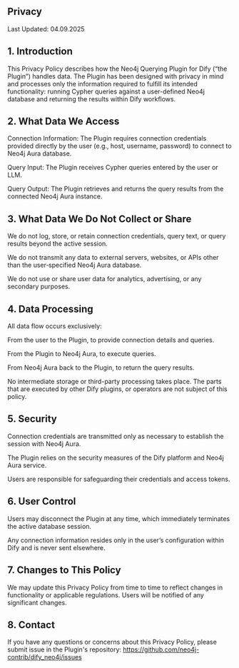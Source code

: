 ## Privacy

Last Updated: 04.09.2025

## 1. Introduction

This Privacy Policy describes how the Neo4j Querying Plugin for Dify (“the Plugin”) handles data. The Plugin has been designed with privacy in mind and processes only the information required to fulfill its intended functionality: running Cypher queries against a user-defined Neo4j database and returning the results within Dify workflows.

## 2. What Data We Access

Connection Information: The Plugin requires connection credentials provided directly by the user (e.g., host, username, password) to connect to Neo4j Aura database.

Query Input: The Plugin receives Cypher queries entered by the user or LLM.

Query Output: The Plugin retrieves and returns the query results from the connected Neo4j Aura instance.

## 3. What Data We Do Not Collect or Share

We do not log, store, or retain connection credentials, query text, or query results beyond the active session.

We do not transmit any data to external servers, websites, or APIs other than the user‑specified Neo4j Aura database.

We do not use or share user data for analytics, advertising, or any secondary purposes.

## 4. Data Processing

All data flow occurs exclusively:

From the user to the Plugin, to provide connection details and queries.

From the Plugin to Neo4j Aura, to execute queries.

From Neo4j Aura back to the Plugin, to return the query results.

No intermediate storage or third-party processing takes place. The parts that are executed by other Dify plugins, or operators are not subject of this policy. 

## 5. Security
 
Connection credentials are transmitted only as necessary to establish the session with Neo4j Aura.

The Plugin relies on the security measures of the Dify platform and Neo4j Aura service.

Users are responsible for safeguarding their credentials and access tokens.

## 6. User Control
 
Users may disconnect the Plugin at any time, which immediately terminates the active database session.

Any connection information resides only in the user’s configuration within Dify and is never sent elsewhere.

## 7. Changes to This Policy
We may update this Privacy Policy from time to time to reflect changes in functionality or applicable regulations. Users will be notified of any significant changes.

## 8. Contact
If you have any questions or concerns about this Privacy Policy, please submit issue in the Plugin's repository: https://github.com/neo4j-contrib/dify_neo4j/issues

